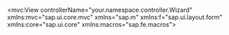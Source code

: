 <mvc:View
  controllerName="your.namespace.controller.Wizard"
  xmlns:mvc="sap.ui.core.mvc"
  xmlns="sap.m"
  xmlns:f="sap.ui.layout.form"
  xmlns:core="sap.ui.core"
  xmlns:macros="sap.fe.macros">

  <VBox id="pageRoot" width="100%">
    <!-- Optional app header -->
    <Toolbar id="appHeader">
      <Title id="appTitle" text="Weighbridge Integration" level="H4"/>
      <ToolbarSpacer/>
    </Toolbar>

    <!-- Wizard -->
    <Wizard id="wiz" validateOnNext="true">

      <!-- STEP 1: Identification -->
      <WizardStep id="step1" title="Identification" validated="{= ${viewModel>/step1_ok} ? true : false }">
        <HBox id="step1HBox" width="100%" justifyContent="Center">
          <Panel id="step1Panel" class="stepPanel" expandable="false" headerText="1. Identification">
            <content>
              <f:Form id="step1Form" editable="true">
                <f:layout><f:ResponsiveGridLayout/></f:layout>
                <f:formContainers>
                  <f:FormContainer id="step1FormContainer">
                    <f:formElements>
                      <f:FormElement id="step1FormElementContract" label="Please Enter your Contract ID">
                        <f:fields>
                          <Input id="ipContract" value="{binding>vbeln}" width="100%" maxLength="15"/>
                        </f:fields>
                      </f:FormElement>
                    </f:formElements>
                  </f:FormContainer>
                </f:formContainers>
              </f:Form>

              <HBox id="step1Buttons" justifyContent="End" width="100%" class="sapUiMediumMarginTop">
                <Button id="btnStep1Next" text="Next" type="Emphasized" press=".onStep1Next"/>
              </HBox>
            </content>
          </Panel>
        </HBox>
      </WizardStep>

      <!-- STEP 2: Choose Load Type -->
      <WizardStep id="step2" title="Choose Load Type" validated="{= ${viewModel>/step2_ok} ? true : false }">
        <HBox id="step2HBox" width="100%" justifyContent="Center">
          <Panel id="step2Panel" class="stepPanel" expandable="false" headerText="2. Choose Load Type">
            <content>
              <VBox id="step2VBox">
                <Text id="step2Instruction" text="Position vehicle on weighbridge" class="sapUiSmallMarginBottom"/>

                <!-- Big tappable buttons from VH entity -->
                <VBox id="ltContainer"
                      items="{
                        path: '/ZI_WR_LOADTYPEVH',
                        parameters: { $select: 'LoadType,LoadTypeText', $orderby: 'LoadType' }
                      }">
                  <Button
                    id="ltButton"
                    class="loadTypeBtn"
                    width="100%"
                    text="{= ${LoadType} + ' - ' + ${LoadTypeText} }"
                    press=".onChooseLoadType"/>
                </VBox>

                <!-- Show selection -->
                <Text id="step2SelectedText" class="sapUiSmallMarginTop"
                      text="{= ${binding>LoadType} ? 'Selected: ' + ${binding>LoadType} : ''}"/>

                <HBox id="step2Buttons" justifyContent="SpaceBetween" width="100%" class="sapUiMediumMarginTop">
                  <Button id="btnStep2Back" text="Back" press=".onBackToStep1"/>
                  <Button id="btnStep2Next" text="Next" type="Emphasized" press=".onStep2Next"/>
                </HBox>
              </VBox>
            </content>
          </Panel>
        </HBox>
      </WizardStep>

      <!-- STEP 3: Weighing -->
      <WizardStep id="step3" title="Weighing" validated="{= ${viewModel>/step3_ok} ? true : false }">
        <HBox id="step3HBox" width="100%" justifyContent="Center">
          <Panel id="step3Panel" class="stepPanel" expandable="false" headerText="3. Weighing">
            <content>
              <f:Form id="step3Form" editable="true">
                <f:layout><f:ResponsiveGridLayout/></f:layout>
                <f:formContainers>
                  <f:FormContainer id="step3FormContainer">
                    <f:formElements>
                      <f:FormElement id="step3FormElementGross" label="Gross Weight">
                        <f:fields>
                          <Input id="ipGrossWeight" value="{binding>GrossWeight}" width="100%" type="Number"/>
                        </f:fields>
                      </f:FormElement>
                      <f:FormElement id="step3FormElementTare" label="Tare Weight">
                        <f:fields>
                          <Input id="ipTareWeight" value="{binding>TareWeight}" width="100%" type="Number"/>
                        </f:fields>
                      </f:FormElement>
                      <f:FormElement id="step3FormElementNet" label="Net Weight">
                        <f:fields>
                          <Input id="ipNetWeight" value="{binding>NetWeight}" width="100%" type="Number" editable="false"/>
                        </f:fields>
                      </f:FormElement>
                    </f:formElements>
                  </f:FormContainer>
                </f:formContainers>
              </f:Form>

              <HBox id="step3Buttons" justifyContent="SpaceBetween" width="100%" class="sapUiMediumMarginTop">
                <Button id="btnStep3Back" text="Back" press=".onBackToStep2"/>
                <Button id="btnFinish" text="Finish" type="Accept" press=".onFinish"/>
              </HBox>
            </content>
          </Panel>
        </HBox>
      </WizardStep>

      <!-- STEP 4: Complete and Print -->
      <WizardStep id="step4" title="Complete and Print" validated="false">
        <HBox id="step4HBox" width="100%" justifyContent="Center">
          <Panel id="step4Panel" class="stepPanel" expandable="false" headerText="4. Complete and Print">
            <content>
              <VBox id="step4VBox" class="sapUiSmallMargin">
                <!-- Session Summary -->
                <Text id="step4SummaryText"
                      text="Session Summary: {path: 'Sessionid', targetType: 'any'}"
                      class="sapUiSmallMarginBottom"/>

                <!-- Action buttons -->
                <HBox id="step4Buttons" justifyContent="SpaceBetween" width="100%" class="sapUiMediumMarginTop">
                  <Button id="btnStep4Print" text="Print Slip" type="Emphasized" press=".onPrintSlip"/>
                  <Button id="btnStep4Submit" text="Submit" type="Accept" press=".onSubmit"/>
                </HBox>
              </VBox>
            </content>
          </Panel>
        </HBox>
      </WizardStep>

    </Wizard>
  </VBox>
</mvc:View>
